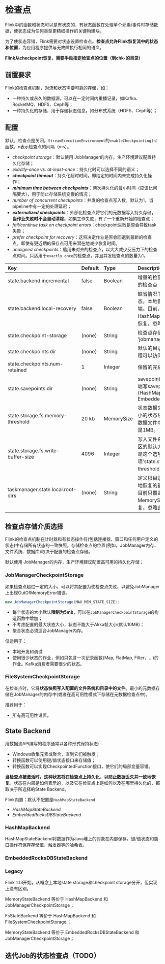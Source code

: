 # 检查点

Flink中的函数和状态可以是有状态的，有状态函数在处理单个元素/事件时存储数据，使状态成为任何类型更精细操作的关键构建块。

为了使状态容错，Flink需要对状态设置检查点。**检查点允许Flink恢复流中的状态和位置**，为应用程序提供与无故障执行相同的语义。



**Flink从checkpoint恢复，需要手动指定检查点的位置（到chk-的目录）**



## 前置要求

Flink的检查点机制，对流和状态需要可靠的存储，如：

- 一种持久或永久的数据源，可以在一定时间内重播记录，如Kafka、RocketMQ、HDFS、Ceph等；
- 一种持久化的存储，用于存储状态信息，如分布式系统（HDFS、Ceph等）；



## 配置

默认，检查点是关闭。`StreamExecutionEnvironment`的`enableCheckpointing(n) `函数，`n`表示检查点的间隔（ms）。

- *checkpoint storage*：默认使用 JobManager的内存，生产环境建议配置持久化存储；
- *exactly-once vs. at-least-once*：持久化时可以选择不同的语义；
- ***checkpoint timeout***：持久化超时时间，即给定的时间内未完成持久化操作；
- ***minimum time between checkpoints***：两次持久化的最小时间（应该比间隔要大），用于防止存储系统变慢的情况；
- *number of concurrent checkpoints*：并发的检查点写入数，默认为1，当pipeline中有一定的处理延迟；
- ***externalized checkpoints***：外部化检查点将它们的元数据写入持久存储，**当作业失败时不会自动清除**。如果工作失败，有了一个重新开始的检查点；
- *fail/continue task on checkpoint errors*：checkpoint失败是否会导致task失败；
- *prefer checkpoint for recovery*：这将决定作业是否会回退到最新的检查点，即使有更近期的保存点可用来潜在地减少恢复时间。
- *unaligned checkpoints*：启用未对齐的检查点，以大大减少反压力下的检查点时间。只适用于`exactly once`的检查点，并且并发检查点的数量为1。



| Key                                | Default | Type       | Description                                                  |
| :--------------------------------- | :------ | :--------- | :----------------------------------------------------------- |
| state.backend.incremental          | false   | Boolean    | 增量的检查点，而不是每次都是全量的检查点                     |
| state.backend.local-recovery       | false   | Boolean    | 缺省情况下，本地恢复处于去激活状态。本地恢复目前只覆盖关键状态后端。目前，MemoryStateBackend和HashMapStateBackend不支持本地恢复，忽略此选项 |
| state.checkpoint-storage           | (none)  | String     | 检查点存储的实现，内置 'jobmanager' and 'filesystem'         |
| state.checkpoints.dir              | (none)  | String     | 默认的目录，需要所有flink参与的进程可以访问                  |
| state.checkpoints.num-retained     | 1       | Integer    | 保留的完成的checkpoint的数量                                 |
| state.savepoints.dir               | (none)  | String     | savepoint的默认目录，用于状态后端写savepoint到文件系统中(HashMapStateBackend, EmbeddedRocksDBStateBackend). |
| state.storage.fs.memory-threshold  | 20 kb   | MemorySize | 状态数据文件的最小大小。所有比它小的状态块都内联存储在根检查点元数据文件中。此配置的最大内存阈值是1MB。 |
| state.storage.fs.write-buffer-size | 4096    | Integer    | 写入文件系统的检查点流的写入缓冲区的默认大小。实际的写缓冲区大小是这个选项和选项'state.storage.fs.memory-threshold'的最大值。 |
| taskmanager.state.local.root-dirs  | (none)  | String     | 定义根目录的配置参数，用于存储本地恢复的基于文件的状态。本地恢复目前只覆盖关键状态后端。目前，MemoryStateBackend不支持本地恢复，忽略此选项 |



## 检查点存储介质选择

Flink的检查点机制在计时器和有状态操作符(包括连接器、窗口和任何用户定义的状态)中存储所有状态的一致快照。存储检查点的位置(例如，JobManager内存、文件系统、数据库)取决于配置的检查点存储。

默认使用 JobManager的内存，生产环境建议配置高可用的持久化存储；

### JobManagerCheckpointStorage 

如果检查点超过一定的大小，可以将其配置为使检查点失败，以避免JobManager上出现OutOfMemoryError错误。

```java
new JobManagerCheckpointStorage(MAX_MEM_STATE_SIZE);
```

- 每个状态的大小默认**限制为5mb**，可以在`JobManagerCheckpointStorage`的构造函数中增加；
- 不考虑配置的最大状态大小，状态不能大于Akka帧大小(默认10MB)；
- 聚合状态必须适合JobManager内存。

仅适用于：

- 本地开发和调试
- 使用很少状态的作业，例如只包含一次记录函数(Map, FlatMap, Filter，…)的作业。Kafka消费者需要很少的状态。

### FileSystemCheckpointStorage 

在检查点时，它将**状态快照写入配置的文件系统和目录中的文件**。最小的元数据存储在JobManager的内存中(或者在高可用性模式下存储在元数据检查点中)。

推荐用于：

- 所有高可用性设置。



## State Backend

用数据流API编写的程序通常以各种形式保持状态:

- Windows收集元素或聚合，直到它们被触发；
- 转换函数可以使用键/值状态接口来存储值；
- 转换函数可以实现CheckpointedFunction接口，使它们的局部变量容错。

**当检查点被激活时，这种状态将在检查点上持久化，以防止数据丢失并一致地恢复**。状态在内部是如何表示的，以及它在检查点上是如何以及在哪里持久化的，都取决于所选择的State Backend。

Flink内置：默认不配置是`HashMapStateBackend`

- *HashMapStateBackend*
- *EmbeddedRocksDBStateBackend*

### HashMapBackend

HashMapStateBackend将数据作为Java堆上的对象在内部保存。键/值状态和窗口操作符保存存储值、触发器等的哈希表。



### EmbeddedRocksDBStateBackend 



### Legacy

Flink 1.13开始，从概念上本地state storage和checkpoint storage分开，但实现上没有区别。

MemoryStateBackend 等价于 HashMapBackend 和  JobManagerCheckpointStorage；

FsStateBackend 等价于 HashMapBackend 和   FileSystemCheckpointStorage.；

MemoryStateBackend 等价于 EmbeddedRocksDBStateBackend 和  JobManagerCheckpointStorage；



## 迭代Job的状态检查点（TODO）

